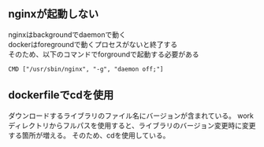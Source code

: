 ## nginxが起動しない

nginxはbackgroundでdaemonで動く  
dockerはforegroundで動くプロセスがないと終了する  
そのため、以下のコマンドでforgroundで起動する必要がある  

`
CMD ["/usr/sbin/nginx", "-g", "daemon off;"]
`

## dockerfileでcdを使用

ダウンロードするライブラリのファイル名にバージョンが含まれている。
workディレクトリからフルパスを使用すると、ライブラリのバージョン変更時に変更する箇所が増える。
そのため、cdを使用している。
